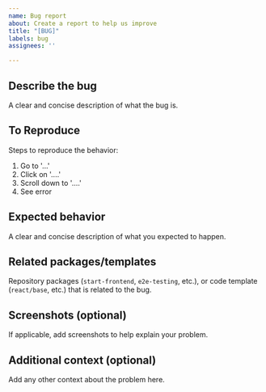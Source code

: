 ```yaml
---
name: Bug report
about: Create a report to help us improve
title: "[BUG]"
labels: bug
assignees: ''

---
```


## Describe the bug
A clear and concise description of what the bug is.

## To Reproduce
Steps to reproduce the behavior:
1. Go to '...'
2. Click on '....'
3. Scroll down to '....'
4. See error

## Expected behavior
A clear and concise description of what you expected to happen.

## Related packages/templates
Repository packages (`start-frontend`, `e2e-testing`, etc.), or code template (`react/base`, etc.) that is related to the bug.

## Screenshots (optional)
If applicable, add screenshots to help explain your problem.

## Additional context (optional)
Add any other context about the problem here.
